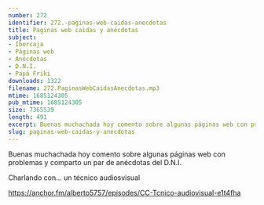 ```yaml
---
number: 272
identifier: 272.-paginas-web-caidas-anecdotas
title: Paginas web caidas y anécdotas
subject:
- Ibercaja
- Páginas web
- Anécdotas
- D.N.I.
- Papá Friki
downloads: 1322
filename: 272.PaginasWebCaidasAnecdotas.mp3
mtime: 1685124305
pub_mtime: 1685124305
size: 7365539
length: 491
excerpt: Buenas muchachada hoy comento sobre algunas páginas web con problemas y comparto un par de anécdotas del DNI
slug: paginas-web-caidas-y-anecdotas
---
```

Buenas muchachada hoy comento sobre algunas páginas web con problemas y comparto un par de anécdotas del D.N.I.

Charlando con... un técnico audiosvisual

https://anchor.fm/alberto5757/episodes/CC-Tcnico-audiovisual-e1t4fha